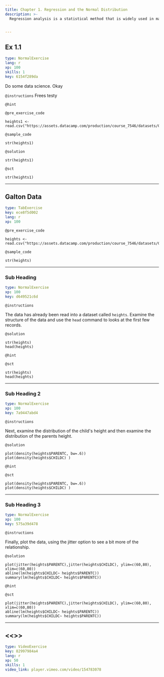 ```yaml
---
title: Chapter 1. Regression and the Normal Distribution
description: >-
  Regression analysis is a statistical method that is widely used in many fields of study, with actuarial science being no exception. This chapter provides an introduction to the role of the normal distribution in regression, the use of logarithmic transformations in specifying regression relationships and the sampling basis that is critical for inferring regression results to broad populations of interest.


---
```

## Ex 1.1

```yaml
type: NormalExercise
lang: r
xp: 100
skills: 1
key: 6154f289da
```

Do some data science. Okay

`@instructions`
Frees testy

`@hint`


`@pre_exercise_code`
```{r}
heights1 <- read.csv("https://assets.datacamp.com/production/course_7546/datasets/GaltonFamily.csv",header=TRUE)
```
`@sample_code`
```{r}
str(heights1)
```
`@solution`
```{r}
str(heights1)
```
`@sct`
```{r}
str(heights1)
```






---
## Galton Data

```yaml
type: TabExercise
key: ece8f5d002
lang: r
xp: 100
```


`@pre_exercise_code`
```{r}
heights <- read.csv("https://assets.datacamp.com/production/course_7546/datasets/GaltonFamily.csv",header=TRUE)
```

`@sample_code`
```{r}
str(heights)
```

***

### Sub Heading

```yaml
type: NormalExercise
xp: 100
key: d649521c6d
```

`@instructions`

The data has already been read into a dataset called `heights`. Examine the structure of the data and use the `head` command to looks at the first few records.

`@solution`
```{r}
str(heights)
head(heights)
```

`@hint`

`@sct`
```{r}
str(heights)
head(heights)
```

***

### Sub Heading 2

```yaml
type: NormalExercise
xp: 100
key: 7a9447abd4
```

`@instructions`

Next, examine the distribution of the child's height and then examine the distribution of the parents height.

`@solution`
```{r}
plot(density(heights$PARENTC, bw=.6))
plot(density(heights$CHILDC) )

```

`@hint`

`@sct`
```{r}
plot(density(heights$PARENTC, bw=.6))
plot(density(heights$CHILDC) )

```

***

### Sub Heading 3

```yaml
type: NormalExercise
xp: 100
key: 575a39d478
```

`@instructions`

Finally, plot the data, using the jitter option to see a bit more of the relationship.

`@solution`
```{r}
plot(jitter(heights$PARENTC),jitter(heights$CHILDC), ylim=c(60,80), xlim=c(60,80))
abline(lm(heights$CHILDC~ heights$PARENTC))
summary(lm(heights$CHILDC~ heights$PARENTC))

```

`@hint`

`@sct`
```{r}
plot(jitter(heights$PARENTC),jitter(heights$CHILDC), ylim=c(60,80), xlim=c(60,80))
abline(lm(heights$CHILDC~ heights$PARENTC))
summary(lm(heights$CHILDC~ heights$PARENTC))

```

---
## <<<New Exercise>>>

```yaml
type: VideoExercise
key: 82997984a4
lang: r
xp: 50
skills: 1
video_link: player.vimeo.com/video/154783078
```



































































